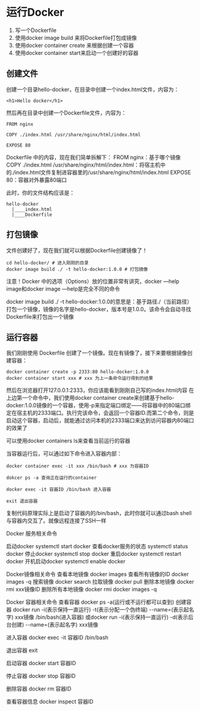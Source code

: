 # 运行Docker
1. 写一个Dockerfile
2. 使用docker image build 来将Dockerfile打包成镜像
3. 使用docker container create 来根据创建一个容器
4. 使用docker container start来启动一个创建好的容器

## 创建文件
创建一个目录hello-docker，在目录中创建一个index.html文件，内容为：
```
<h1>Hello docker</h1>
```

然后再在目录中创建一个Dockerfile文件，内容为：
```
FROM nginx

COPY ./index.html /usr/share/nginx/html/index.html

EXPOSE 80
```
Dockerfile 中的内容，现在我们简单拆解下：
FROM nginx：基于哪个镜像
COPY ./index.html /usr/share/nginx/html/index.html：将宿主机中的./index.html文件复制进容器里的/usr/share/nginx/html/index.html
EXPOSE 80：容器对外暴露80端口

此时，你的文件结构应该是：
```
hello-docker
  |____index.html
  |____Dockerfile
```

## 打包镜像
文件创建好了，现在我们就可以根据Dockerfile创建镜像了！
```
cd hello-docker/ # 进入刚刚的目录
docker image build ./ -t hello-docker:1.0.0 # 打包镜像
```
注意！Docker 中的选项（Options）放的位置非常有讲究，docker —help image和docker image —help是完全不同的命令

docker image build ./ -t hello-docker:1.0.0的意思是：基于路径./（当前路径）打包一个镜像，镜像的名字是hello-docker，版本号是1.0.0。该命令会自动寻找Dockerfile来打包出一个镜像

## 运行容器
我们刚刚使用 Dockerfile 创建了一个镜像。现在有镜像了，接下来要根据镜像创建容器：
```
docker container create -p 2333:80 hello-docker:1.0.0
docker container start xxx # xxx 为上一条命令运行得到的结果
```

然后在浏览器打开127.0.0.1:2333，你应该能看到刚刚自己写的index.html内容
在上边第一个命令中，我们使用docker container create来创建基于hello-docker:1.0.0镜像的一个容器，使用-p来指定端口绑定——将容器中的80端口绑定在宿主机的2333端口。执行完该命令，会返回一个容器ID.而第二个命令，则是启动这个容器，启动后，就能通过访问本机的2333端口来达到访问容器内80端口的效果了

可以使用docker containers ls来查看当前运行的容器

当容器运行后，可以通过如下命令进入容器内部：
```
docker container exec -it xxx /bin/bash # xxx 为容器ID

dokcer ps -a 查询正在运行的container

docker exec -it 容器ID /bin/bash 进入容器

exit 退出容器
```
复制代码原理实际上是启动了容器内的/bin/bash，此时你就可以通过bash shell与容器内交互了。就像远程连接了SSH一样


Docker 服务相关命令

启动docker
systemctl  start docker
查看docker服务的状态
systemctl status docker
停止docker
systemctl stop docker
重启docker
systemctl restart docker
开机启动docker
systemctl enable docker

Docker镜像相关命令
查看本地镜像
docker images
查看所有镜像的ID
docker images -q
搜索镜像
docker search
拉取镜像
docker pull
删除本地镜像
docker rmi xxx镜像ID
删除所有本地镜像
docker rmi docker images -q

Docker 容器相关命令
查看容器
docker ps -a(运行或不运行都可以查到)
创建容器
docker run -i(表示保持一直运行) -t(表示分配一个伪终端) --name=(表示起名字) xxx镜像 /bin/bash(进入容器)
或docker run -i(表示保持一直运行) -d(表示后台创建) --name=(表示起名字) xxx镜像

进入容器
docker exec -it 容器ID /bin/bash

退出容器
exit

启动容器
docker start 容器ID

停止容器
docker stop 容器ID

删除容器
docker rm 容器ID

查看容器信息
docker inspect 容器ID